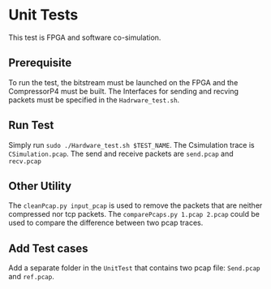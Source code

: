 # Unit Tests
This test is FPGA and software co-simulation. 
## Prerequisite
To run the test, the bitstream must be launched on the FPGA and the CompressorP4 must be built.
The Interfaces for sending and recving packets must be specified in the `Hadrware_test.sh`.
## Run Test
Simply run `sudo ./Hardware_test.sh $TEST_NAME`.
The Csimulation trace is `CSimulation.pcap`. The send and receive packets are `send.pcap` and `recv.pcap`
## Other Utility
The `cleanPcap.py input_pcap` is used to remove the packets that are neither compressed nor tcp packets. 
The `comparePcaps.py 1.pcap 2.pcap` could be used to compare the difference between two pcap traces.
## Add Test cases
Add a separate folder in the `UnitTest` that contains two pcap file: `Send.pcap` and `ref.pcap`.
